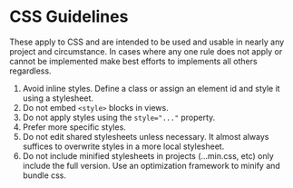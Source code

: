 # CSS Guidelines

These apply to CSS and are intended to be used and usable in nearly any project and circumstance.
In cases where any one rule does not apply or cannot be implemented make best efforts to implements all others regardless.

 1.  Avoid inline styles. Define a class or assign an element id and style it using a stylesheet.
 2.  Do not embed `<style>` blocks in views.
 3.  Do not apply styles using the `style="..."` property.
 4.  Prefer more specific styles.
 5.  Do not edit shared stylesheets unless necessary. It almost always suffices to overwrite styles in a more local stylesheet.
 6.  Do not include minified stylesheets in projects (...min.css, etc) only include the full version. Use an optimization framework to minify and bundle css.
